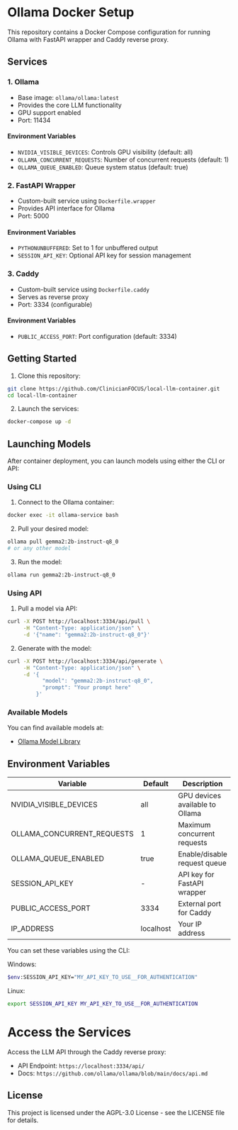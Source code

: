 # Ollama Docker Setup

This repository contains a Docker Compose configuration for running Ollama with FastAPI wrapper and Caddy reverse proxy.

## Services

### 1. Ollama

- Base image: `ollama/ollama:latest`
- Provides the core LLM functionality
- GPU support enabled
- Port: 11434

#### Environment Variables

- `NVIDIA_VISIBLE_DEVICES`: Controls GPU visibility (default: all)
- `OLLAMA_CONCURRENT_REQUESTS`: Number of concurrent requests (default: 1)
- `OLLAMA_QUEUE_ENABLED`: Queue system status (default: true)

### 2. FastAPI Wrapper

- Custom-built service using `Dockerfile.wrapper`
- Provides API interface for Ollama
- Port: 5000

#### Environment Variables

- `PYTHONUNBUFFERED`: Set to 1 for unbuffered output
- `SESSION_API_KEY`: Optional API key for session management

### 3. Caddy

- Custom-built service using `Dockerfile.caddy`
- Serves as reverse proxy
- Port: 3334 (configurable)

#### Environment Variables

- `PUBLIC_ACCESS_PORT`: Port configuration (default: 3334)

## Getting Started

1. Clone this repository:

```bash
git clone https://github.com/ClinicianFOCUS/local-llm-container.git
cd local-llm-container
```

2. Launch the services:

```bash
docker-compose up -d
```

## Launching Models

After container deployment, you can launch models using either the CLI or API:

### Using CLI

1. Connect to the Ollama container:

```bash
docker exec -it ollama-service bash
```

2. Pull your desired model:

```bash
ollama pull gemma2:2b-instruct-q8_0
# or any other model
```

3. Run the model:

```bash
ollama run gemma2:2b-instruct-q8_0
```

### Using API

1. Pull a model via API:

```bash
curl -X POST http://localhost:3334/api/pull \
     -H "Content-Type: application/json" \
     -d '{"name": "gemma2:2b-instruct-q8_0"}'
```

2. Generate with the model:

```bash
curl -X POST http://localhost:3334/api/generate \
     -H "Content-Type: application/json" \
     -d '{
           "model": "gemma2:2b-instruct-q8_0",
           "prompt": "Your prompt here"
         }'
```

### Available Models

You can find available models at:

- [Ollama Model Library](https://ollama.ai/library)

## Environment Variables

| Variable                   | Default | Description                     |
| -------------------------- | ------- | ------------------------------- |
| NVIDIA_VISIBLE_DEVICES     | all     | GPU devices available to Ollama |
| OLLAMA_CONCURRENT_REQUESTS | 1       | Maximum concurrent requests     |
| OLLAMA_QUEUE_ENABLED       | true    | Enable/disable request queue    |
| SESSION_API_KEY            | -       | API key for FastAPI wrapper     |
| PUBLIC_ACCESS_PORT         | 3334    | External port for Caddy         |
| IP_ADDRESS                 | localhost    | Your IP address         |

You can set these variables using the CLI:

Windows:

```bash
$env:SESSION_API_KEY="MY_API_KEY_TO_USE__FOR_AUTHENTICATION"
```

Linux:

```bash
export SESSION_API_KEY MY_API_KEY_TO_USE__FOR_AUTHENTICATION
```

# Access the Services

Access the LLM API through the Caddy reverse proxy:

- API Endpoint: `https://localhost:3334/api/`
- Docs: `https://github.com/ollama/ollama/blob/main/docs/api.md`

## License

This project is licensed under the AGPL-3.0 License - see the LICENSE file for details.
